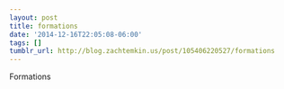 ```yaml
---
layout: post
title: formations
date: '2014-12-16T22:05:08-06:00'
tags: []
tumblr_url: http://blog.zachtemkin.us/post/105406220527/formations
---
```

Formations
